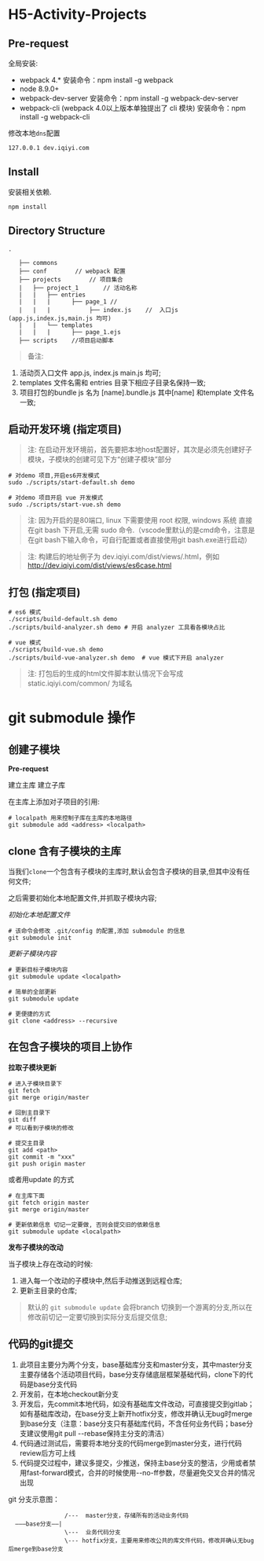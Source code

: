 # H5-Activity-Projects

## Pre-request

全局安装:

- webpack 4.*
安装命令：npm install -g webpack
- node 8.9.0+
- webpack-dev-server
安装命令：npm install -g webpack-dev-server
- webpack-cli (webpack 4.0以上版本单独提出了 cli 模块)
安装命令：npm install -g webpack-cli

修改本地`dns`配置

```
127.0.0.1 dev.iqiyi.com
```

## Install

安装相关依赖.

```shell
npm install
```

## Directory Structure

```
.

   ├── commons
   ├── conf        // webpack 配置  
   ├── projects        // 项目集合
   |   ├── project_1       // 活动名称
   |   |   ├── entries
   |   |   |      ├── page_1 //
   |   |   |           ├── index.js    //  入口js (app.js,index.js,main.js 均可)  
   |   |   └── templates
   |   |   |      ├── page_1.ejs
   ├── scripts    //项目启动脚本

```

> 备注:
1. 活动页入口文件 app.js, index.js main.js 均可;
2. templates 文件名需和 entries 目录下相应子目录名保持一致;
3. 项目打包的bundle js 名为 [name].bundle.js 其中[name] 和template 文件名一致;

## 启动开发环境 (指定项目)
> 注: 在启动开发环境前，首先要把本地host配置好，其次是必须先创建好子模块，子模块的创建可见下方“创建子模块”部分

```shell
# 对demo 项目,开启es6开发模式
sudo ./scripts/start-default.sh demo

# 对demo 项目开启 vue 开发模式
sudo ./scripts/start-vue.sh demo
```

> 注: 因为开启的是80端口, linux 下需要使用 root 权限, windows 系统 直接在git bash 下开启,无需 sudo 命令.（vscode里默认的是cmd命令，注意是在git bash下输入命令，可自行配置或者直接使用git bash.exe进行启动）

> 注: 构建后的地址例子为 dev.iqiyi.com/dist/views/<project name>.html，例如 http://dev.iqiyi.com/dist/views/es6case.html

## 打包 (指定项目)

```shell
# es6 模式
./scripts/build-default.sh demo
./scripts/build-analyzer.sh demo # 开启 analyzer 工具看各模块占比

# vue 模式
./scripts/build-vue.sh demo
./scripts/build-vue-analyzer.sh demo  # vue 模式下开启 analyzer
```

> 注: 打包后的生成的html文件脚本默认情况下会写成 static.iqiyi.com/common/ 为域名


# git submodule 操作

## 创建子模块

**Pre-request**

>
  建立主库
  建立子库

在主库上添加对子项目的引用:

```shell
# localpath 用来控制子库在主库的本地路径
git submodule add <address> <localpath>
```

## clone 含有子模块的主库

当我们`clone`一个包含有子模块的主库时,默认会包含子模块的目录,但其中没有任何文件;

之后需要初始化本地配置文件,并抓取子模块内容;

*初始化本地配置文件*
```shell
# 该命令会修改 .git/config 的配置,添加 submodule 的信息
git submodule init
```

*更新子模块内容*
```shell
# 更新目标子模块内容
git submodule update <localpath>

# 简单的全部更新
git submodule update

# 更便捷的方式
git clone <address> --recursive
```

## 在包含子模块的项目上协作

**拉取子模块更新**

```shell
# 进入子模块目录下
git fetch
git merge origin/master

# 回到主目录下
git diff
# 可以看到子模块的修改

# 提交主目录
git add <path>
git commit -m "xxx"
git push origin master
```

或者用update 的方式

```shell
# 在主库下面
git fetch origin master
git merge origin/master

# 更新依赖信息 切记一定要做, 否则会提交旧的依赖信息
git submodule update <localpath>
```

**发布子模块的改动**

当子模块上存在改动的时候:

1. 进入每一个改动的子模块中,然后手动推送到远程仓库;
2. 更新主目录的仓库;

> 默认的 `git submodule update` 会将branch 切换到一个游离的分支,所以在修改前切记一定要切换到实际分支后提交信息;


## 代码的git提交

1. 此项目主要分为两个分支，base基础库分支和master分支，其中master分支主要存储各个活动项目代码，base分支存储底层框架基础代码，clone下的代码是base分支代码
2. 开发前，在本地checkout新分支
3. 开发后，先commit本地代码，如没有基础库文件改动，可直接提交到gitlab；如有基础库改动，在base分支上新开hotfix分支，修改并确认无bug时merge到base分支（注意：base分支只有基础库代码，不含任何业务代码；base分支建议使用git pull --rebase保持主分支的清洁）
4. 代码通过测试后，需要将本地分支的代码merge到master分支，进行代码review后方可上线
5. 代码提交过程中，建议多提交，少推送，保持主base分支的整洁，少用或者禁用fast-forward模式，合并的时候使用--no-ff参数，尽量避免交叉合并的情况出现

git 分支示意图：

```
                /---  master分支，存储所有的活动业务代码 
  ———base分支——|
                \---  业务代码分支  
                \--- hotfix分支，主要用来修改公共的库文件代码，修改并确认无bug后merge到base分支       
   
```